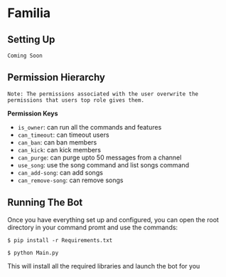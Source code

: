 # Familia

## Setting Up

```Coming Soon```


## Permission Hierarchy

```Note: The permissions associated with the user overwrite the permissions that users top role gives them.```

**Permission Keys**
- `is_owner`: can run all the commands and features
- `can_timeout`: can timeout users
- `can_ban`: can ban members
- `can_kick`: can kick members
- `can_purge`: can purge upto 50 messages from a channel
- `use_song`: use the song command and list songs command
- `can_add-song`: can add songs
- `can_remove-song`: can remove songs


## Running The Bot

Once you have everything set up and configured, you can open the root directory in your command promt and use the commands:

```shell
$ pip install -r Requirements.txt

$ python Main.py
```

This will install all the required libraries and launch the bot for you